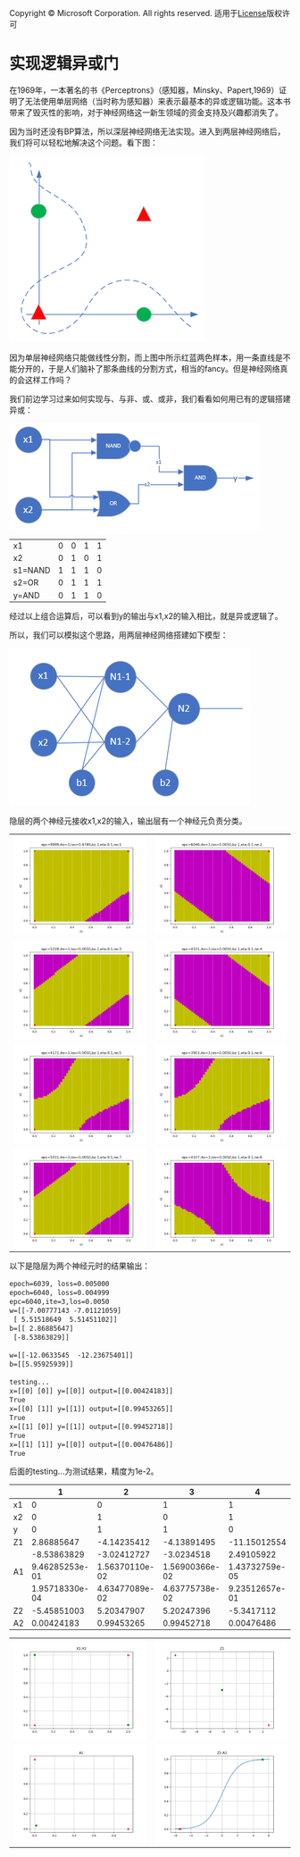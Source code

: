 Copyright © Microsoft Corporation. All rights reserved.
  适用于[License](https://github.com/Microsoft/ai-edu/blob/master/LICENSE.md)版权许可

# 实现逻辑异或门


在1969年，一本著名的书《Perceptrons》（感知器，Minsky、Papert,1969）证明了无法使用单层网络（当时称为感知器）来表示最基本的异或逻辑功能。这本书带来了毁灭性的影响，对于神经网络这一新生领域的资金支持及兴趣都消失了。

因为当时还没有BP算法，所以深层神经网络无法实现。进入到两层神经网络后，我们将可以轻松地解决这个问题。看下图：

<img src='./Images/9/xor_task.png'/>

因为单层神经网络只能做线性分割，而上图中所示红蓝两色样本，用一条直线是不能分开的，于是人们脑补了那条曲线的分割方式，相当的fancy。但是神经网络真的会这样工作吗？

我们前边学习过来如何实现与、与非、或、或非，我们看看如何用已有的逻辑搭建异或：

<img src='./Images/9/xor_gate.png'/>

||||||
|----|----|----|----|----|
|x1|0|0|1|1|
|x2|0|1|0|1|
|s1=NAND|1|1|1|0|
|s2=OR|0|1|1|1|
|y=AND|0|1|1|0|

经过以上组合运算后，可以看到y的输出与x1,x2的输入相比，就是异或逻辑了。

所以，我们可以模拟这个思路，用两层神经网络搭建如下模型：

<img src='./Images/9/xor_nn_gate.png'/>

隐层的两个神经元接收x1,x2的输入，输出层有一个神经元负责分类。




|||
|---|---|
|<img src='./Images/9/binary_result_1.png'/>|<img src='./Images/9/binary_result_2.png'/>|
|<img src='./Images/9/binary_result_3.png'/>|<img src='./Images/9/binary_result_4.png'/>|
|<img src='./Images/9/binary_result_5.png'/>|<img src='./Images/9/binary_result_6.png'/>|
|<img src='./Images/9/binary_result_7.png'/>|<img src='./Images/9/binary_result_8.png'/>|


以下是隐层为两个神经元时的结果输出：

```
epoch=6039, loss=0.005000
epoch=6040, loss=0.004999
epc=6040,ite=3,los=0.0050
w=[[-7.00777143 -7.01121059]
 [ 5.51518649  5.51451102]]
b=[[ 2.86885647]
 [-8.53863829]]

w=[[-12.0633545  -12.23675401]]
b=[[5.95925939]]

testing...
x=[[0] [0]] y=[[0]] output=[[0.00424183]]
True
x=[[0] [1]] y=[[1]] output=[[0.99453265]]
True
x=[[1] [0]] y=[[1]] output=[[0.99452718]]
True
x=[[1] [1]] y=[[0]] output=[[0.00476486]]
True
```

后面的testing...为测试结果，精度为1e-2。


||1|2|3|4|
|---|---|---|---|---|
|x1|0|0|1|1|
|x2|0|1|0|1|
|y|0|1|1|0|
|Z1|2.86885647|-4.14235412|-4.13891495|-11.15012554|
||-8.53863829|-3.02412727|-3.0234518|2.49105922|
|A1|9.46285253e-01|1.56370110e-02|1.56900366e-02 |1.43732759e-05|
||1.95718330e-04|4.63477089e-02|4.63775738e-02|9.23512657e-01|
|Z2|-5.45851003|5.20347907|5.20247396|-5.3417112|
|A2|0.00424183|0.99453265|0.99452718|0.00476486|

|||
|---|---|
|<img src='./Images/9/xor_x1x2.png'/>|<img src='./Images/9/xor_z1.png'/>|
|<img src='./Images/9/xor_a1.png'/>|<img src='./Images/9/xor_z2a2.png'/>|